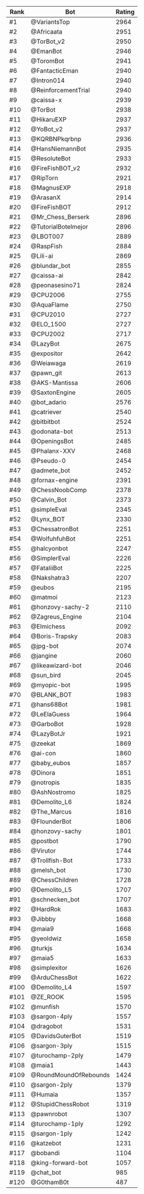 Rank|Bot|Rating
---|---|---
#1|@VariantsTop|2964
#2|@Africaata|2951
#3|@TorBot_v2|2950
#4|@EmanBot|2946
#5|@ToromBot|2941
#6|@FantacticEman|2940
#7|@Intron014|2940
#8|@ReinforcementTrial|2940
#9|@caissa-x|2939
#10|@TorBot|2938
#11|@HikaruEXP|2937
#12|@YoBot_v2|2937
#13|@KQRBNPkqrbnp|2936
#14|@HansNiemannBot|2935
#15|@ResoluteBot|2933
#16|@FireFishBOT_v2|2932
#17|@RipTorn|2921
#18|@MagnusEXP|2918
#19|@ArasanX|2914
#20|@FireFishBOT|2912
#21|@Mr_Chess_Berserk|2896
#22|@TutorialBotelmejor|2896
#23|@LBOT007|2889
#24|@RaspFish|2884
#25|@Lili-ai|2869
#26|@blundar_bot|2855
#27|@caissa-ai|2842
#28|@peonasesino71|2824
#29|@CPU2006|2755
#30|@AquaFlame|2750
#31|@CPU2010|2727
#32|@ELO_1500|2727
#33|@CPU2002|2717
#34|@LazyBot|2675
#35|@expositor|2642
#36|@Weiawaga|2619
#37|@pawn_git|2613
#38|@AKS-Mantissa|2606
#39|@SaxtonEngine|2605
#40|@bot_adario|2576
#41|@catriever|2540
#42|@bitbitbot|2524
#43|@odonata-bot|2513
#44|@OpeningsBot|2485
#45|@Phalanx-XXV|2468
#46|@Pseudo-0|2454
#47|@admete_bot|2452
#48|@fornax-engine|2391
#49|@ChessNoobComp|2378
#50|@Calvin_Bot|2373
#51|@simpleEval|2345
#52|@Lynx_BOT|2330
#53|@ChessatronBot|2251
#54|@WolfuhfuhBot|2251
#55|@halcyonbot|2247
#56|@SimplerEval|2226
#57|@FataliiBot|2225
#58|@Nakshatra3|2207
#59|@eubos|2195
#60|@matmoi|2123
#61|@honzovy-sachy-2|2110
#62|@Zagreus_Engine|2104
#63|@Elmichess|2092
#64|@Boris-Trapsky|2083
#65|@jpg-bot|2074
#66|@jangine|2060
#67|@likeawizard-bot|2046
#68|@sun_bird|2045
#69|@myopic-bot|1995
#70|@BLANK_BOT|1983
#71|@hans68Bot|1981
#72|@LeElaGuess|1964
#73|@GarboBot|1928
#74|@LazyBotJr|1921
#75|@zeekat|1869
#76|@ai-con|1860
#77|@baby_eubos|1857
#78|@Dinora|1851
#79|@notropis|1835
#80|@AshNostromo|1825
#81|@Demolito_L6|1824
#82|@The_Marcus|1816
#83|@FlounderBot|1806
#84|@honzovy-sachy|1801
#85|@postbot|1790
#86|@Virutor|1744
#87|@Trollfish-Bot|1733
#88|@melsh_bot|1730
#89|@ChessChildren|1728
#90|@Demolito_L5|1707
#91|@schnecken_bot|1707
#92|@HardRok|1683
#93|@Jibbby|1668
#94|@maia9|1668
#95|@yeoldwiz|1658
#96|@turkjs|1634
#97|@maia5|1633
#98|@simplexitor|1626
#99|@ArduChessBot|1622
#100|@Demolito_L4|1597
#101|@ZE_ROOK|1595
#102|@munfish|1570
#103|@sargon-4ply|1557
#104|@dragobot|1531
#105|@DavidsGuterBot|1519
#106|@sargon-3ply|1515
#107|@turochamp-2ply|1479
#108|@maia1|1443
#109|@RoundMoundOfRebounds|1424
#110|@sargon-2ply|1379
#111|@Humaia|1357
#112|@StupidChessRobot|1319
#113|@pawnrobot|1307
#114|@turochamp-1ply|1292
#115|@sargon-1ply|1242
#116|@katzebot|1231
#117|@bobandi|1104
#118|@king-forward-bot|1057
#119|@chat_bot|985
#120|@G0thamB0t|487
